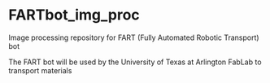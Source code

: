 # FARTbot_img_proc
Image processing repository for FART (Fully Automated Robotic Transport) bot

The FART bot will be used by the University of Texas at Arlington FabLab to transport materials
